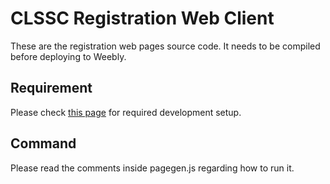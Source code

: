 # CLSSC Registration Web Client

These are the registration web pages source code. It needs to be compiled before deploying to Weebly.

## Requirement

Please check [this page](https://github.com/google/lovefield/blob/master/docs/dev_setup.md) for required development setup.


## Command

Please read the comments inside pagegen.js regarding how to run it.
